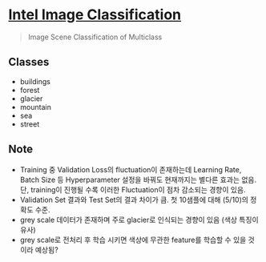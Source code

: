 
# [Intel Image Classification](https://www.kaggle.com/datasets/puneet6060/intel-image-classification)

> Image Scene Classification of Multiclass

## Classes

- buildings
- forest
- glacier
- mountain
- sea
- street

## Note

- Training 중 Validation Loss의 fluctuation이 존재하는데 Learning Rate, Batch Size 등 Hyperparameter 설정을 바꿔도 현재까지는 별다른 효과는 없음. 단, training이 진행될 수록 이러한 Fluctuation이 점차 감소되는 경향이 있음.
- Validation Set 결과와 Test Set의 결과 차이가 큼. 첫 10샘플에 대해 (5/10)의 정확도 수준.
- grey scale 데이터가 존재하며 주로 glacier로 인식되는 경향이 있음 (색상 특징이 유사)
- grey scale로 전처리 후 학습 시키면 색상에 무관한 feature를 학습할 수 있을 것이라 예상됨?

